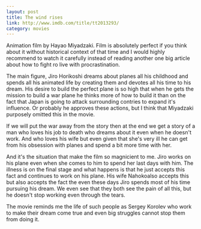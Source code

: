 ```yaml
---
layout: post
title: The wind rises
link: http://www.imdb.com/title/tt2013293/
category: movies
---
```


Animation film by Hayao Miyadzaki. Film is absolutely perfect
if you think about it without historical context of that time
and I would highly recommend to watch it carefully instead of
reading another one big article about how to fight ro live with
procrastination.

The main figure, Jiro Horikoshi dreams about planes all his
childhood and spends all his animated life by creating them and
devotes all his time to his dream. His desire to build the
perfect plane is so high that when he gets the mission to build
a war plane he thinks more of how to build it than on the fact
that Japan is going to attack surrounding contries to expand
it's influence. Or probably he approves these actions, but
I think that Miyadzaki purposely omitted this in the movie.

If we will put the war away from the story then at the end
we get a story of a man who loves his job to death who dreams
about it even when he doesn't work. And who loves his wife
but even given that she's very ill he can get from his obsession
with planes and spend a bit more time with her.

And it's the situation that make the film so magnicient to me. Jiro
works on his plane even when she comes to him to spend her last
days with him. The illness is on the final stage and what happens
is that he just accepts this fact and continues to work on his
plane. His wife Nahokoalso accepts this but also accepts the
fact the even these days Jiro spends most of his time pursuing
his dream. We even see that they both see the pain of all this,
but he doesn't stop working even through the tears.

The movie reminds me the life of such people as Sergey Korolev
who work to make their dream come true and even big struggles
cannot stop them from doing it.


